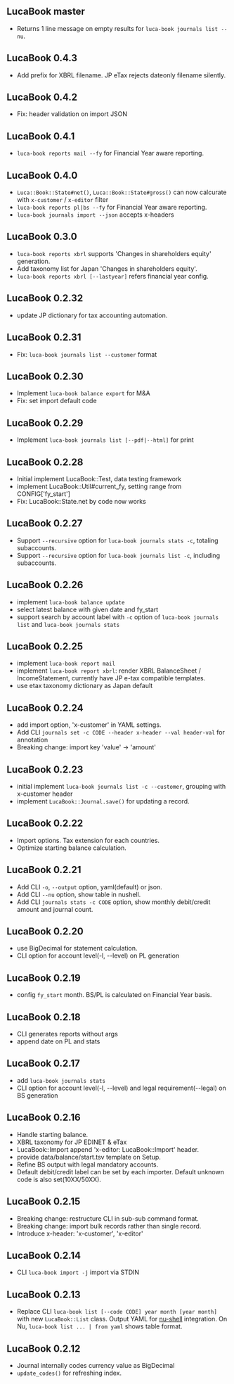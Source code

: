 ## LucaBook master

* Returns 1 line message on empty results for `luca-book journals list --nu`.

## LucaBook 0.4.3

* Add prefix for XBRL filename. JP eTax rejects dateonly filename silently.

## LucaBook 0.4.2

* Fix: header validation on import JSON

## LucaBook 0.4.1

* `luca-book reports mail --fy` for Financial Year aware reporting.

## LucaBook 0.4.0

* `Luca::Book::State#net()`, `Luca::Book::State#gross()` can now calcurate with `x-customer` / `x-editor` filter
* `luca-book reports pl|bs --fy` for Financial Year aware reporting.
* `luca-book journals import --json` accepts x-headers

## LucaBook 0.3.0

* `luca-book reports xbrl` supports 'Changes in shareholders equity' generation.
* Add taxonomy list for Japan 'Changes in shareholders equity'.
* `luca-book reports xbrl [--lastyear]` refers financial year config.

## LucaBook 0.2.32

* update JP dictionary for tax accounting automation.

## LucaBook 0.2.31

* Fix: `luca-book journals list --customer` format

## LucaBook 0.2.30

* Implement `luca-book balance export` for M&A
* Fix: set import default code

## LucaBook 0.2.29

* Implement `luca-book journals list [--pdf|--html]` for print

## LucaBook 0.2.28

* Initial implement LucaBook::Test, data testing framework
* implement LucaBook::Util#current_fy, setting range from CONFIG['fy_start']
* Fix: LucaBook::State.net by code now works

## LucaBook 0.2.27

* Support `--recursive` option for `luca-book journals stats -c`, totaling subaccounts.
* Support `--recursive` option for `luca-book journals list -c`, including subaccounts.

## LucaBook 0.2.26

* implement `luca-book balance update`
* select latest balance with given date and fy_start
* support search by account label with `-c` option of `luca-book journals list` and `luca-book journals stats`

## LucaBook 0.2.25

* implement `luca-book report mail`
* implement `luca-book report xbrl`: render XBRL BalanceSheet / IncomeStatement, currently have JP e-tax compatible templates.
* use etax taxonomy dictionary as Japan default

## LucaBook 0.2.24

* add import option, 'x-customer' in YAML settings.
* Add CLI `journals set -c CODE --header x-header --val header-val` for annotation
* Breaking change: import key 'value' -> 'amount'

## LucaBook 0.2.23

* initial implement `luca-book journals list -c --customer`, grouping with x-customer header
* implement `LucaBook::Journal.save()` for updating a record.

## LucaBook 0.2.22

* Import options. Tax extension for each countries.
* Optimize starting balance calculation.

## LucaBook 0.2.21

* Add CLI `-o`, `--output` option, yaml(default) or json.
* Add CLI `--nu` option, show table in nushell.
* Add CLI `journals stats -c CODE` option, show monthly debit/credit amount and journal count.

## LucaBook 0.2.20

* use BigDecimal for statement calculation.
* CLI option for account level(-l, --level) on PL generation

## LucaBook 0.2.19

* config `fy_start` month. BS/PL is calculated on Financial Year basis.

## LucaBook 0.2.18

* CLI generates reports without args
* append date on PL and stats

## LucaBook 0.2.17

* add `luca-book journals stats`
* CLI option for account level(-l, --level) and legal requirement(--legal) on BS generation

## LucaBook 0.2.16

* Handle starting balance.
* XBRL taxonomy for JP EDINET & eTax
* LucaBook::Import append 'x-editor: LucaBook::Import' header.
* provide data/balance/start.tsv template on Setup.
* Refine BS output with legal mandatory accounts.
* Default debit/credit label can be set by each importer. Default unknown code is also set(10XX/50XX).

## LucaBook 0.2.15

* Breaking change: restructure CLI in sub-sub command format.
* Breaking change: import bulk records rather than single record.
* Introduce x-header: 'x-customer', 'x-editor'

## LucaBook 0.2.14

* CLI `luca-book import -j` import via STDIN

## LucaBook 0.2.13

* Replace CLI `luca-book list [--code CODE] year month [year month]` with new `LucaBook::List` class. Output YAML for [nu-shell](https://www.nushell.sh/) integration. On Nu, `luca-book list ... | from yaml` shows table format.

## LucaBook 0.2.12

* Journal internally codes currency value as BigDecimal
* `update_codes()` for refreshing index.
